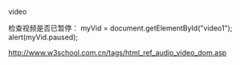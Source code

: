 video

检查视频是否已暂停：
myVid = document.getElementById("video1");
alert(myVid.paused);

http://www.w3school.com.cn/tags/html_ref_audio_video_dom.asp
